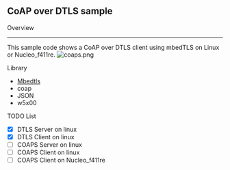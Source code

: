 ## CoAP over DTLS sample

Overview
****************
This sample code shows a CoAP over DTLS client using mbedTLS on Linux or Nucleo_f411re.
![coaps.png](https://bitbucket.org/repo/9ppMAA6/images/4265492207-coaps.png)

Library
- [Mbedtls](https://github.com/ARMmbed/mbedtls)
- coap
- JSON
- w5x00

TODO List
- [x] DTLS Server on linux              
- [x] DTLS Client on linux              
- [ ] COAPS Server on linux             
- [ ] COAPS Client on linux             
- [ ] COAPS Client on Nucleo_f411re